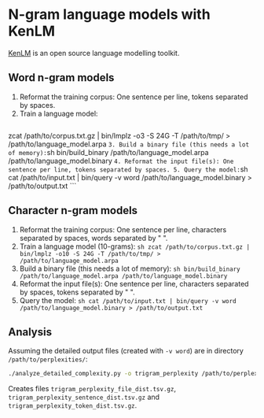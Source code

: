 # N-gram language models with KenLM

[KenLM](https://kheafield.com/code/kenlm/) is an open source language
modelling toolkit.


## Word n-gram models

  1. Reformat the training corpus: One sentence per line, tokens
     separated by spaces.
  2. Train a language model:
     ```sh
zcat /path/to/corpus.txt.gz | bin/lmplz -o3 -S 24G -T /path/to/tmp/ > /path/to/language_model.arpa
     ```
  3. Build a binary file (this needs a lot of memory):
    ```sh
bin/build_binary /path/to/language_model.arpa /path/to/language_model.binary
    ```
  4. Reformat the input file(s): One sentence per line, tokens
     separated by spaces.
  5. Query the model:
    ```sh
cat /path/to/input.txt | bin/query -v word /path/to/language_model.binary > /path/to/output.txt
    ```

## Character n-gram models

  1. Reformat the training corpus: One sentence per line, characters
     separated by spaces, words separated by " </w> ".
  2. Train a language model (10-grams):
    ```sh
zcat /path/to/corpus.txt.gz | bin/lmplz -o10 -S 24G -T /path/to/tmp/ > /path/to/language_model.arpa
    ```
  3. Build a binary file (this needs a lot of memory):
    ```sh
bin/build_binary /path/to/language_model.arpa /path/to/language_model.binary
    ```
  4. Reformat the input file(s): One sentence per line, characters
     separated by spaces, tokens separated by " </w> ".
  5. Query the model:
    ```sh
cat /path/to/input.txt | bin/query -v word /path/to/language_model.binary > /path/to/output.txt
    ```

## Analysis

Assuming the detailed output files (created with `-v word`) are in
directory `/path/to/perplexities/`:
```sh
./analyze_detailed_complexity.py -o trigram_perplexity /path/to/perplexities/
```

Creates files `trigram_perplexity_file_dist.tsv.gz`,
`trigram_perplexity_sentence_dist.tsv.gz` and
`trigram_perplexity_token_dist.tsv.gz`.
